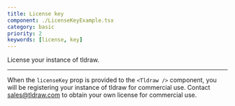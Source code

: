 ```yaml
---
title: License key
component: ./LicenseKeyExample.tsx
category: basic
priority: 2
keywords: [license, key]
---
```


License your instance of tldraw.

---

When the `licenseKey` prop is provided to the `<Tldraw />` component, you will be registering your instance of tldraw for commercial use.
Contact [sales@tldraw.com](mailto:sales@tldraw.com) to obtain your own license for commercial use.
